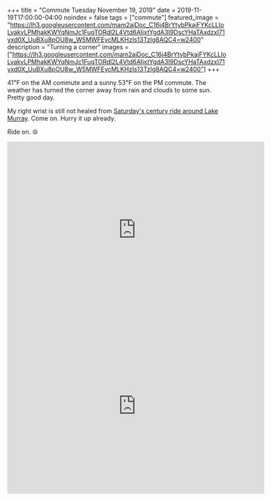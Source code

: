 +++
title =  "Commute Tuesday November 19, 2019"
date = 2019-11-19T17:00:00-04:00
noindex = false
tags = ["commute"]
featured_image = "https://lh3.googleusercontent.com/mam2aiDoc_C16j4BrYtybPkajFYKcLLIoLvakvLPMhakKWYqNmJc1FugTORdl2L4Vtd6AIjxtYgdA3I9DscYHaTAxdzxI71yxd0X_UuBXu8pOU8w_W5MWFEycMLKHzIs13Tzlg8AQC4=w2400"
description = "Turning a corner"
images = ["https://lh3.googleusercontent.com/mam2aiDoc_C16j4BrYtybPkajFYKcLLIoLvakvLPMhakKWYqNmJc1FugTORdl2L4Vtd6AIjxtYgdA3I9DscYHaTAxdzxI71yxd0X_UuBXu8pOU8w_W5MWFEycMLKHzIs13Tzlg8AQC4=w2400"]
+++

41℉ on the AM commute and a sunny 53℉ on the PM commute. The weather has turned the corner away from rain and clouds to some sun. Pretty good day.

My right wrist is still not healed from [Saturday's century ride around Lake Murray](/posts/20191109/). Come on. Hurry it up already. 

Ride on. ☮

<iframe height='405' width='590' frameborder='0' allowtransparency='true' scrolling='no' src='https://www.strava.com/activities/2875714670/embed/1fd5ac2c2c915d0dbbcf9b3eee632fad46e36ecf'></iframe>

<iframe height='405' width='590' frameborder='0' allowtransparency='true' scrolling='no' src='https://www.strava.com/activities/2877261361/embed/7543d73be4b2174f2dab8a975e373ee481ca0df5'></iframe>
